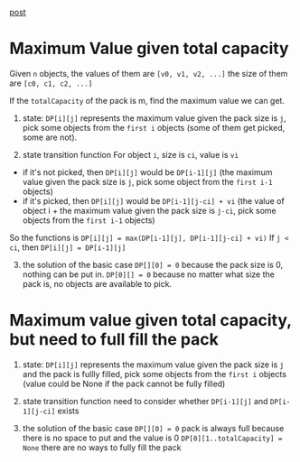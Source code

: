 [post](http://novoland.github.io/%E7%AE%97%E6%B3%95/2014/07/26/%E8%83%8C%E5%8C%85%E9%97%AE%E9%A2%98.html)

# Maximum Value given total capacity

Given `n` objects,
the values of them are `[v0, v1, v2, ...]`
the size of them are `[c0, c1, c2, ...]`

If the `totalCapacity` of the pack is m, find the maximum value we can get.

1. state:
`DP[i][j]` represents the maximum value given the pack size is `j`, pick some objects from the `first i` objects (some of them get picked, some are not).

2. state transition function
For object `i`, size is `ci`, value is `vi`
- if it's not picked, then `DP[i][j]` would be `DP[i-1][j]` 
  (the maximum value given the pack size is `j`, pick some object from the `first i-1` objects)
- if it's picked, then `DP[i][j]` would be `DP[i-1][j-ci] + vi`
  (the value of object i + the maximum value given the pack size is `j-ci`, pick some objects from the `first i-1` objects)

So the functions is `DP[i][j] = max(DP[i-1][j], DP[i-1][j-ci] + vi)`
If `j < ci`, then `DP[i][j] = DP[i-1][j]`

3. the solution of the basic case
`DP[][0] = 0` because the pack size is 0, nothing can be put in.
`DP[0][] = 0` because no matter what size the pack is, no objects are available to pick.


# Maximum value given total capacity, but need to **full** fill the pack

1. state:
`DP[i][j]` represents the maximum value given the pack size is `j` and the pack
is fullly filled, pick some objects from the `first i` objects
(value could be None if the pack cannot be fully filled)

2. state transition function
need to consider whether `DP[i-1][j]` and `DP[i-1][j-ci]` exists

3. the solution of the basic case
`DP[][0] = 0` pack is always full because there is no space to put and the value is 0
`DP[0][1..totalCapacity] = None` there are no ways to fully fill the pack

